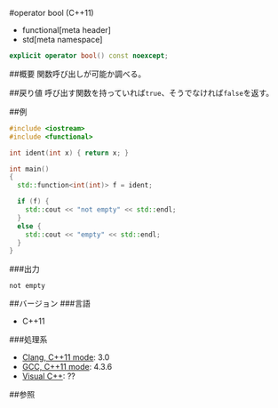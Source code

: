 #operator bool (C++11)
* functional[meta header]
* std[meta namespace]

```cpp
explicit operator bool() const noexcept;
```

##概要
関数呼び出しが可能か調べる。


##戻り値
呼び出す関数を持っていれば`true`、そうでなければ`false`を返す。


##例
```cpp
#include <iostream>
#include <functional>

int ident(int x) { return x; }

int main()
{
  std::function<int(int)> f = ident;

  if (f) {
    std::cout << "not empty" << std::endl;
  }
  else {
    std::cout << "empty" << std::endl;
  }
}
```

###出力
```
not empty
```


##バージョン
###言語
- C++11


###処理系
- [Clang, C++11 mode](/implementation.md#clang): 3.0
- [GCC, C++11 mode](/implementation.md#gcc): 4.3.6
- [Visual C++](/implementation.md#visual_cpp): ??


##参照

